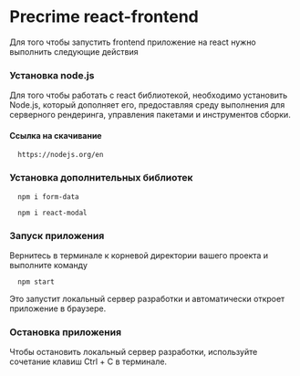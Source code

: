 # Precrime react-frontend 

Для того чтобы запустить frontend приложение на react нужно выполнить следующие действия 


### Установка node.js
Для того чтобы работать с react библиотекой, необходимо установить Node.js, который дополняет его, предоставляя среду выполнения для серверного рендеринга, управления пакетами и инструментов сборки. 

#### Ссылка на скачивание

```
  https://nodejs.org/en
```
### Установка дополнительных библиотек
```
  npm i form-data
```
```
  npm i react-modal
```
### Запуск приложения
Вернитесь в терминале к корневой директории вашего проекта и выполните команду
```
  npm start
```
Это запустит локальный сервер разработки и автоматически откроет приложение в браузере.
### Остановка приложения
Чтобы остановить локальный сервер разработки, используйте сочетание клавиш Ctrl + C в терминале.





